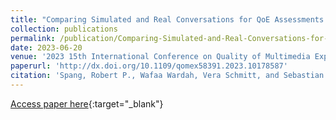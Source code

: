 ```yaml
---
title: "Comparing Simulated and Real Conversations for QoE Assessments: Insights from ARKit-Based Facial Configuration Analyses"
collection: publications
permalink: /publication/Comparing-Simulated-and-Real-Conversations-for-QoE-Assessments
date: 2023-06-20
venue: '2023 15th International Conference on Quality of Multimedia Experience (QoMEX)'
paperurl: 'http://dx.doi.org/10.1109/qomex58391.2023.10178587'
citation: 'Spang, Robert P., Wafaa Wardah, Vera Schmitt, and Sebastian Möller. "Comparing Simulated and Real Conversations for QoE Assessments: Insights from ARKit-Based Facial Configuration Analyses." In 2023 15th International Conference on Quality of Multimedia Experience (QoMEX), pp. 224-227. IEEE, 2023.'
---
```


[Access paper here](http://dx.doi.org/10.1109/qomex58391.2023.10178587){:target="_blank"}